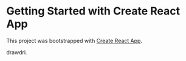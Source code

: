# Getting Started with Create React App

This project was bootstrapped with [Create React App](https://github.com/facebook/create-react-app).

drawdri.
